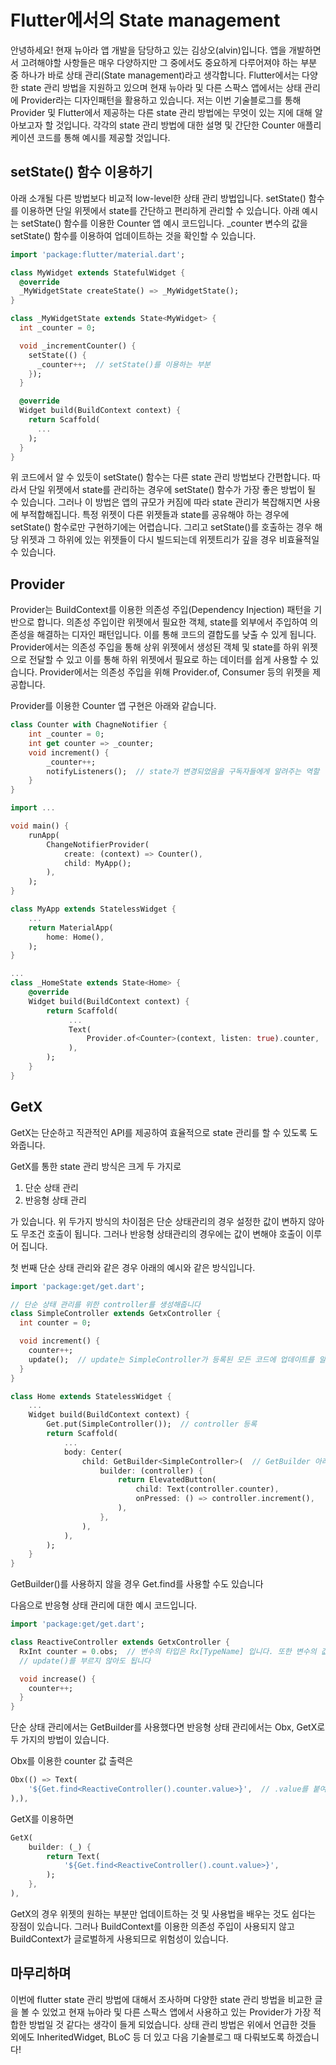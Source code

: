 # Flutter에서의 State management

안녕하세요! 현재 뉴아라 앱 개발을 담당하고 있는 김상오(alvin)입니다. 앱을 개발하면서 고려해야할 사항들은 매우 다양하지만 그 중에서도 중요하게 다루어져야 하는 부분 중 하나가 바로 상태 관리(State management)라고 생각합니다. Flutter에서는 다양한 state 관리 방법을 지원하고 있으며 현재 뉴아라 및 다른 스팍스 앱에서는 상태 관리에 Provider라는 디자인패턴을 활용하고 있습니다. 저는 이번 기술블로그를 통해 Provider 및 Flutter에서 제공하는 다른 state 관리 방법에는 무엇이 있는 지에 대해 알아보고자 할 것입니다. 각각의 state 관리 방법에 대한 설명 및 간단한 Counter 애플리케이션 코드를 통해 예시를 제공할 것입니다.

## setState() 함수 이용하기

아래 소개될 다른 방법보다 비교적 low-level한 상태 관리 방법입니다. setState() 함수를 이용하면 단일 위젯에서 state를 간단하고 편리하게 관리할 수 있습니다. 아래 예시는 setState() 함수를 이용한 Counter 앱 예시 코드입니다. _counter 변수의 값을 setState() 함수를 이용하여 업데이트하는 것을 확인할 수 있습니다.

```dart
import 'package:flutter/material.dart';

class MyWidget extends StatefulWidget {
  @override
  _MyWidgetState createState() => _MyWidgetState();
}

class _MyWidgetState extends State<MyWidget> {
  int _counter = 0;

  void _incrementCounter() {
    setState(() {
      _counter++;  // setState()를 이용하는 부분
    });
  }

  @override
  Widget build(BuildContext context) {
    return Scaffold(
      ...
    );
  }
}
```

위 코드에서 알 수 있듯이 setState() 함수는 다른 state 관리 방법보다 간편합니다. 따라서 단일 위젯에서 state를 관리하는 경우에 setState() 함수가 가장 좋은 방법이 될 수 있습니다. 그러나 이 방법은 앱의 규모가 커짐에 따라 state 관리가 복잡해지면 사용에 부적합해집니다. 특정 위젯이 다른 위젯들과 state를 공유해야 하는 경우에 setState() 함수로만 구현하기에는 어렵습니다. 그리고 setState()를 호출하는 경우 해당 위젯과 그 하위에 있는 위젯들이 다시 빌드되는데 위젯트리가 깊을 경우 비효율적일 수 있습니다.

## Provider

Provider는 BuildContext를 이용한 의존성 주입(Dependency Injection) 패턴을 기반으로 합니다. 의존성 주입이란 위젯에서 필요한 객체, state를 외부에서 주입하여 의존성을 해결하는 디자인 패턴입니다. 이를 통해 코드의 결합도를 낮출 수 있게 됩니다. Provider에서는 의존성 주입을 통해 상위 위젯에서 생성된 객체 및 state를 하위 위젯으로 전달할 수 있고 이를 통해 하위 위젯에서 필요로 하는 데이터를 쉽게 사용할 수 있습니다. Provider에서는 의존성 주입을 위해 Provider.of, Consumer 등의 위젯을 제공합니다.

Provider를 이용한 Counter 앱 구현은 아래와 같습니다.

```dart
class Counter with ChagneNotifier {
    int _counter = 0;
    int get counter => _counter;
    void increment() {
        _counter++;
        notifyListeners();  // state가 변경되었음을 구독자들에게 알려주는 역할
    }
}
```

```dart
import ...

void main() {
    runApp(
        ChangeNotifierProvider(
            create: (context) => Counter(),
            child: MyApp();
        ),
    );
}

class MyApp extends StatelessWidget {
    ...
    return MaterialApp(
        home: Home(),
    );
}

...
class _HomeState extends State<Home> {
    @override
    Widget build(BuildContext context) {
        return Scaffold(
             ...
             Text(
                 Provider.of<Counter>(context, listen: true).counter,
             ),
        );
    }
}
```

## GetX

GetX는 단순하고 직관적인 API를 제공하여 효율적으로 state 관리를 할 수 있도록 도와줍니다. 

GetX를 통한 state 관리 방식은 크게 두 가지로

1. 단순 상태 관리
2. 반응형 상태 관리

가 있습니다. 위 두가지 방식의 차이점은 단순 상태관리의 경우 설정한 값이 변하지 않아도 무조건 호출이 됩니다. 그러나 반응형 상태관리의 경우에는 값이 변해야 호출이 이루어 집니다.

첫 번째 단순 상태 관리와 같은 경우 아래의 예시와 같은 방식입니다.

```dart
import 'package:get/get.dart';

// 단순 상태 관리를 위한 controller를 생성해줍니다
class SimpleController extends GetxController {
  int counter = 0;

  void increment() {
    counter++;
    update();  // update는 SimpleController가 등록된 모든 코드에 업데이트를 알리는 역할을 담당합니다
  }
}
```

```dart
class Home extends StatelessWidget {
    ...
    Widget build(BuildContext context) {
        Get.put(SimpleController());  // controller 등록
        return Scaffold(
            ...
            body: Center(
                child: GetBuilder<SimpleController>(  // GetBuilder 아래의 모든 위젯은 controller의 데이터를 읽을 수 있습니다
                    builder: (controller) {
                        return ElevatedButton(
                            child: Text(controller.counter),
                            onPressed: () => controller.increment(),
                        ),
                    },
                ),
            ),
        );
    }
}
```

GetBuilder()를 사용하지 않을 경우 Get.find를 사용할 수도 있습니다

다음으로 반응형 상태 관리에 대한 예시 코드입니다.

```dart
import 'package:get/get.dart';

class ReactiveController extends GetxController {
  RxInt counter = 0.obs;  // 변수의 타입은 Rx[TypeName] 입니다. 또한 변수의 값에 .obs를 붙입니다
  // update()를 부르지 않아도 됩니다

  void increase() {
    counter++;
  }
}
```

단순 상태 관리에서는 GetBuilder를 사용했다면 반응형 상태 관리에서는 Obx, GetX로 두 가지의 방법이 있습니다. 

Obx를 이용한 counter 값 출력은

```dart
Obx(() => Text(
    '${Get.find<ReactiveController().counter.value>}',  // .value를 붙여야 합니다
),),
```

GetX를 이용하면

```dart
GetX(
    builder: (_) {
        return Text(
            '${Get.find<ReactiveController().count.value>}',
        );
    },
),
```

GetX의 경우 위젯의 원하는 부분만 업데이트하는 것 및 사용법을 배우는 것도 쉽다는 장점이 있습니다. 그러나 BuildContext를 이용한 의존성 주입이 사용되지 않고 BuildContext가 글로벌하게 사용되므로 위험성이 있습니다. 

## 마무리하며

이번에 flutter state 관리 방법에 대해서 조사하며 다양한 state 관리 방법을 비교한 글을 볼 수 있었고 현재 뉴아라 및 다른 스팍스 앱에서 사용하고 있는 Provider가 가장 적합한 방법일 것 같다는 생각이 들게 되었습니다. 상태 관리 방법은 위에서 언급한 것들 외에도 InheritedWidget, BLoC 등 더 있고 다음 기술블로그 때 다뤄보도록 하겠습니다!
